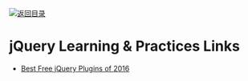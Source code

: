 [![返回目录](https://user-images.githubusercontent.com/5803001/38079637-ff0abcf0-3371-11e8-9b76-ad651620afc7.jpg)](https://github.com/wxyyxc1992/Awesome-Links) 
 
 
 
 
 


# jQuery  Learning & Practices Links

- [Best Free jQuery Plugins of 2016](https://designmodo.com/free-jquery-plugins-2016/)